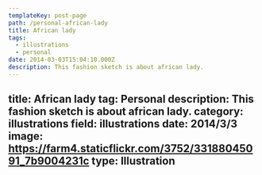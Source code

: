 ```yaml
---
templateKey: post-page
path: /personal-african-lady
title: African lady
tags:
  - illustrations
  - personal
date: 2014-03-03T15:04:10.000Z
description: This fashion sketch is about african lady.
---
```


title: African lady
tag: Personal
description: This fashion sketch is about african lady.
category: illustrations
field: illustrations
date: 2014/3/3
image: https://farm4.staticflickr.com/3752/33188045091_7b9004231c
type: Illustration
---
